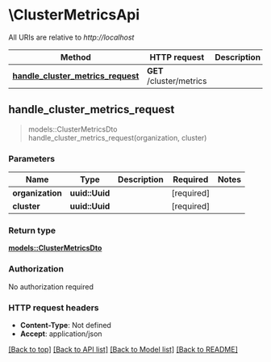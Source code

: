 # \ClusterMetricsApi

All URIs are relative to *http://localhost*

Method | HTTP request | Description
------------- | ------------- | -------------
[**handle_cluster_metrics_request**](ClusterMetricsApi.md#handle_cluster_metrics_request) | **GET** /cluster/metrics | 



## handle_cluster_metrics_request

> models::ClusterMetricsDto handle_cluster_metrics_request(organization, cluster)


### Parameters


Name | Type | Description  | Required | Notes
------------- | ------------- | ------------- | ------------- | -------------
**organization** | **uuid::Uuid** |  | [required] |
**cluster** | **uuid::Uuid** |  | [required] |

### Return type

[**models::ClusterMetricsDto**](ClusterMetricsDto.md)

### Authorization

No authorization required

### HTTP request headers

- **Content-Type**: Not defined
- **Accept**: application/json

[[Back to top]](#) [[Back to API list]](../README.md#documentation-for-api-endpoints) [[Back to Model list]](../README.md#documentation-for-models) [[Back to README]](../README.md)

